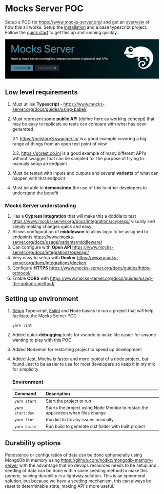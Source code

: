 # Mocks Server POC
Setup a POC for  https://www.mocks-server.org/ and get an [overview](https://www.mocks-server.org/docs/overview/) of how this all works. Setup the [installation](https://www.mocks-server.org/docs/installation/) and a base typescript project. Follow the [quick start](https://www.mocks-server.org/docs/quick-start/) to get this up and running quickly.

![Mocks Server](./images/mocks-server.png)

## Low level requirements

1. Must utilise **Typescript** - https://www.mocks-server.org/docs/guides/using-babel/
2. Must represent some **public API** (define here as working concept) that may be easy to replicate so tests can compare with what has been generated

   2.1. https://petstore3.swagger.io/ is a good example covering a big range of things from an open text point of view

   2.2. https://gorest.co.in/ is a good example of many different API's without swagger that can be sampled for the purpose of trying to manualy setup an endpoint
3. Must be tested with inputs and outputs and several **variants** of what can happen with that endpoint
4. Must be able to **demonstrate** the use of this to other developers to understand the benefit

### Mocks Server understanding

1. Has a **Cypress Integration** that will make this a doddle to test https://www.mocks-server.org/docs/integrations/cypress/ visually and simply making changes quick and easy
2. Allows configuration of **middleware** to allow logic to be assigned to endpoints https://www.mocks-server.org/docs/usage/variants/middleware/
3. Can configure with **Open API** https://www.mocks-server.org/docs/integrations/openapi/
4. Very easy to setup with **Docker** https://www.mocks-server.org/docs/integrations/docker/
5. Configure **HTTPS** https://www.mocks-server.org/docs/guides/https-protocol/
6. Enable **CORS** with https://www.mocks-server.org/docs/guides/using-the-options-method/

## Setting up environment

1. [Setup](https://blog.appsignal.com/2022/01/19/how-to-set-up-a-nodejs-project-with-typescript.html) Typescript, [Eslint](https://eslint.org/) and Node basics to run a project that will help facilitate the Mocks Server POC

   ```bash
   yarn lint
   ```

2. Added quick **debugging** tools for vscode to make life easier for anyone wanting to play with this POC

3. Added Nodemon for restarting project to speed up development

4. Added [Jest](https://jestjs.io/docs/getting-started), Mocha is faster and more typical of a node project, but found Jest to be easier to use for most developers so keep it in my mix for simplicity

   ### Environment

   | Command          | Description                                                  |
   | ---------------- | ------------------------------------------------------------ |
   | `yarn start`     | Start the project to run                                     |
   | `yarn start:dev` | Starts the project using Node Monitor to restart the application when files change |
   | `yarn lint`      | Run lint to fix any issues manually                          |
   | `yarn build`     | Run build to generate dist folder with built project         |

   

   

## Durability options

Persistence or configuration of data can be done ephemerally using MongoDb in memory using https://github.com/nodkz/mongodb-memory-server with the advantage that no devops resources needs to be setup and seeding of data can be done within some seeding method to make this generic, solving durability in a lightway solution. This is an ephemeral solution, but because we have a seeding mechanism, this can always be reset to determinable state, making API's more useful.
